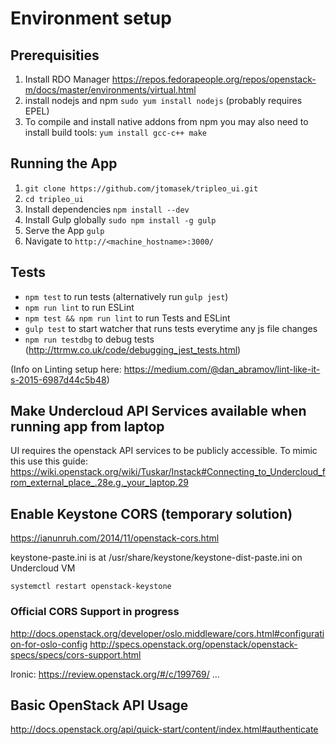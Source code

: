 # Environment setup

## Prerequisities

1. Install RDO Manager https://repos.fedorapeople.org/repos/openstack-m/docs/master/environments/virtual.html
2. install nodejs and npm ```sudo yum install nodejs``` (probably requires EPEL)
3. To compile and install native addons from npm you may also need to install build tools:
   ```yum install gcc-c++ make```


## Running the App

1. ```git clone https://github.com/jtomasek/tripleo_ui.git```
2. ```cd tripleo_ui```
3. Install dependencies ```npm install --dev```
4. Install Gulp globally ```sudo npm install -g gulp```
5. Serve the App ```gulp```
6. Navigate to ```http://<machine_hostname>:3000/```


## Tests

- ```npm test``` to run tests (alternatively run ```gulp jest```)
- ```npm run lint``` to run ESLint
- ```npm test && npm run lint``` to run Tests and ESLint
- ```gulp test``` to start watcher that runs tests everytime any js file changes
- ```npm run testdbg``` to debug tests (http://ttrmw.co.uk/code/debugging_jest_tests.html)

(Info on Linting setup here: https://medium.com/@dan_abramov/lint-like-it-s-2015-6987d44c5b48)


## Make Undercloud API Services available when running app from laptop

UI requires the openstack API services to be publicly accessible. To mimic this use this guide:
https://wiki.openstack.org/wiki/Tuskar/Instack#Connecting_to_Undercloud_from_external_place_.28e.g._your_laptop.29


## Enable Keystone CORS (temporary solution)

https://ianunruh.com/2014/11/openstack-cors.html

keystone-paste.ini is at /usr/share/keystone/keystone-dist-paste.ini
on Undercloud VM

```systemctl restart openstack-keystone```


### Official CORS Support in progress

http://docs.openstack.org/developer/oslo.middleware/cors.html#configuration-for-oslo-config
http://specs.openstack.org/openstack/openstack-specs/specs/cors-support.html

Ironic: https://review.openstack.org/#/c/199769/
...


## Basic OpenStack API Usage

http://docs.openstack.org/api/quick-start/content/index.html#authenticate
